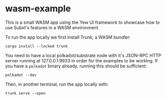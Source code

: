 # wasm-example

This is a small WASM app using the Yew UI framework to showcase how to use Subxt's features in a WASM environment.

To run the app locally we first install Trunk, a WASM bundler:

```
cargo install --locked trunk
```

You need to have a local polkadot/substrate node with it's JSON-RPC HTTP server running at 127.0.0.1:9933 in order for the examples to be working.
If you have a `polkadot` binary already, running this should be sufficient:

```
polkadot --dev
```

Then, in another terminal, run the app locally with:

```
trunk serve --open
```

